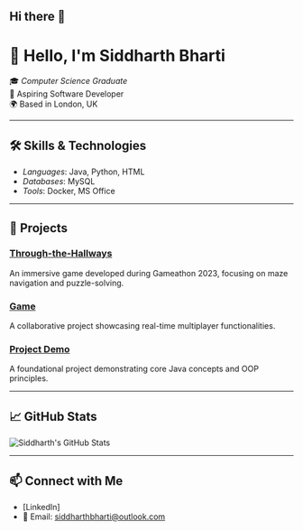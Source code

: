 ## Hi there 👋
# 👋 Hello, I'm Siddharth Bharti

🎓 *Computer Science Graduate*  
💼 Aspiring Software Developer  
🌍 Based in London, UK

---

## 🛠 Skills & Technologies

- *Languages*: Java, Python, HTML
- *Databases*: MySQL
- *Tools*: Docker, MS Office

---

## 📂 Projects

### [Through-the-Hallways](https://github.com/SiddharthB29/Through-the-Hallways)
An immersive game developed during Gameathon 2023, focusing on maze navigation and puzzle-solving.

### [Game](https://github.com/SiddharthB29/game)
A collaborative project showcasing real-time multiplayer functionalities.

### [Project Demo](https://github.com/SiddharthB29/project-demo)
A foundational project demonstrating core Java concepts and OOP principles.

---

## 📈 GitHub Stats

![Siddharth's GitHub Stats](https://github-readme-stats.vercel.app/api?username=SiddharthB29&show_icons=true&theme=radical)

---

## 📫 Connect with Me

- [LinkedIn]
- 📧 Email: siddharthbharti@outlook.com
